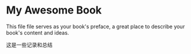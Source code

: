 # My Awesome Book

This file file serves as your book's preface, a great place to describe your book's content and ideas.

这是一些记录和总结

